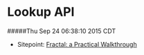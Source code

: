 # Lookup API

#####Thu Sep 24 06:38:10 2015 CDT
* Sitepoint: [Fractal: a Practical Walkthrough](http://www.sitepoint.com/fractal-practical-walkthrough/)
